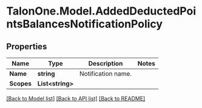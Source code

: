 # TalonOne.Model.AddedDeductedPointsBalancesNotificationPolicy
## Properties

Name | Type | Description | Notes
------------ | ------------- | ------------- | -------------
**Name** | **string** | Notification name. | 
**Scopes** | **List&lt;string&gt;** |  | 

[[Back to Model list]](../README.md#documentation-for-models) [[Back to API list]](../README.md#documentation-for-api-endpoints) [[Back to README]](../README.md)

